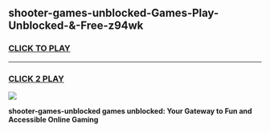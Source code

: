 
## shooter-games-unblocked-Games-Play-Unblocked-&-Free-z94wk
<h3>
<a href="https://premium76.site?title=shooter-games-unblocked&ref=24A">CLICK TO PLAY</a></h3>
<hr>

<h3>
<a href="https://premium76.site?title=shooter-games-unblocked&ref=24A">CLICK 2 PLAY</a>
  
</h3>

<a href="https://premium76.site?title=shooter-games-unblocked&ref=24A"><img src="https://clearcache.store/games.png"></a>


**shooter-games-unblocked games unblocked: Your Gateway to Fun and Accessible Online Gaming**
